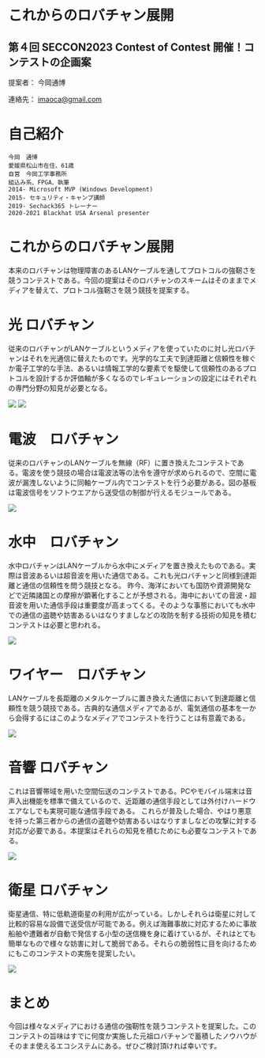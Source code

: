 # これからのロバチャン展開 
##  第４回 SECCON2023 Contest of Contest 開催！コンテストの企画案
提案者： 今岡通博

連絡先： imaoca@gmail.com

# 自己紹介
~~~
今岡　通博
愛媛県松山市在住、61歳
自営　今岡工学事務所
組込み系、FPGA、執筆
2014- Microsoft MVP (Windows Development)
2015- セキュリティ・キャンプ講師
2019- Sechack365 トレーナー
2020-2021 Blackhat USA Arsenal presenter
~~~
# これからのロバチャン展開
本来のロバチャンは物理障害のあるLANケーブルを通してプロトコルの強靭さを競うコンテストである。今回の提案はそのロバチャンのスキームはそのままでメディアを替えて、プロトコル強靭さを競う競技を提案する。

# 光 ロバチャン
従来のロバチャンがLANケーブルというメディアを使っていたのに対し光ロバチャンはそれを光通信に替えたものです。光学的な工夫で到達距離と信頼性を稼ぐか電子工学的な手法、あるいは情報工学的な要素でを駆使して信頼性のあるプロトコルを設計するか評価軸が多くなるのでレギュレーションの設定にはそれぞれの専門分野の知見が必要となる。

![](hikari1.jpg)
![](hikari2.jpg)

# 電波　ロバチャン
従来のロバチャンのLANケーブルを無線（RF）に置き換えたコンテストである。電波を使う競技の場合は電波法等の法令を遵守が求められるので、空間に電波が漏洩しないように同軸ケーブル内でコンテストを行う必要がある。図の基板は電波信号をソフトウエアから送受信の制御が行えるモジュールである。

![](rf1.png)

# 水中　ロバチャン
水中ロバチャンはLANケーブルから水中にメディアを置き換えたものである。実際は音波あるいは超音波を用いた通信である。これも光ロバチャンと同様到達距離と通信の信頼性を問う競技となる。
昨今、海洋においても国防や資源開発などで近隣諸国との摩擦が顕著化することが予想される。海中においての音波・超音波を用いた通信手段は重要度が高まってくる。そのような事態においても水中での通信の盗聴や妨害あるいはなりすましなどの攻防を制する技術の知見を積むコンテストは必要と思われる。

![](water1.png)

# ワイヤー　ロバチャン
LANケーブルを長距離のメタルケーブルに置き換えた通信において到達距離と信頼性を競う競技である。古典的な通信メディアであるが、電気通信の基本を一から会得するにはこのようなメディアでコンテストを行うことは有意義である。

![](wire1.jpg)

# 音響 ロバチャン
これは音響帯域を用いた空間伝送のコンテストである。PCやモバイル端末は音声入出機能を標準で備えているので、近距離の通信手段としては外付けハードウエアなしでも実現可能な通信手段である。
これらが普及した場合、やはり悪意を持った第三者からの通信の盗聴や妨害あるいはなりすましなどの攻撃に対する対応が必要である。本提案はそれらの知見を積むためにも必要なコンテストである。

![](acoustics1.png)

# 衛星 ロバチャン
衛星通信、特に低軌道衛星の利用が広がっている。しかしそれらは衛星に対して比較的容易な設備で送受信が可能である。例えば海難事故に対応するために事故船舶や遭難者が自動で発信する小型の送信機を身に着けているが、それはとても簡単なもので様々な妨害に対して脆弱である。それらの脆弱性に目を向けるためにもこのコンテストの実施を提案したい。

![](satellite1.png)

# まとめ
今回は様々なメディアにおける通信の強靭性を競うコンテストを提案した。このコンテストの旨味はすでに何度か実施した元祖ロバチャンで蓄積したノウハウがそのまま使えるエコシステムにある。ぜひご検討頂ければ幸いです。
